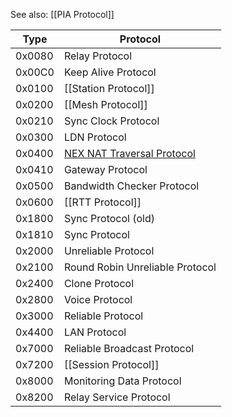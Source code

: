 See also: [[PIA Protocol]]

| Type | Protocol |
| --- | --- |
| 0x0080 | Relay Protocol |
| 0x00C0 | Keep Alive Protocol |
| 0x0100 | [[Station Protocol]] |
| 0x0200 | [[Mesh Protocol]] |
| 0x0210 | Sync Clock Protocol |
| 0x0300 | LDN Protocol |
| 0x0400 | [NEX NAT Traversal Protocol](NAT-Traversal-Protocol-(PIA)) |
| 0x0410 | Gateway Protocol |
| 0x0500 | Bandwidth Checker Protocol |
| 0x0600 | [[RTT Protocol]] |
| 0x1800 | Sync Protocol (old) |
| 0x1810 | Sync Protocol |
| 0x2000 | Unreliable Protocol |
| 0x2100 | Round Robin Unreliable Protocol |
| 0x2400 | Clone Protocol |
| 0x2800 | Voice Protocol |
| 0x3000 | Reliable Protocol |
| 0x4400 | LAN Protocol |
| 0x7000 | Reliable Broadcast Protocol |
| 0x7200 | [[Session Protocol]] |
| 0x8000 | Monitoring Data Protocol |
| 0x8200 | Relay Service Protocol |